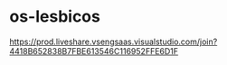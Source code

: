 # os-lesbicos

https://prod.liveshare.vsengsaas.visualstudio.com/join?4418B652838B7FBE613546C116952FFE6D1F
